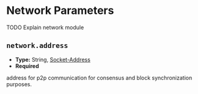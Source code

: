 # Network Parameters

TODO Explain network module

## `network.address`

- **Type:** String, [Socket-Address](glossary#type-socket-address)
- **Required**

address for p2p communication for consensus and block synchronization
purposes.
